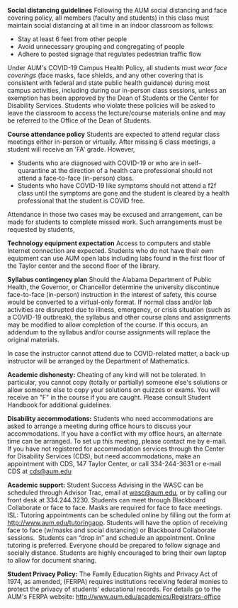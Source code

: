 **Social distancing guidelines**
Following the AUM social distancing and face covering policy,
all members (faculty and students) in this class must 
maintain social distancing at all time in an indoor classroom as follows:

* Stay at least 6 feet from other people
* Avoid unnecessary grouping and congregating of people
* Adhere to posted signage that regulates pedestrian traffic flow

Under AUM's COVID-19 Campus Health Policy,
all students must _wear face coverings_
(face masks, face shields, and any other covering
that is consistent with federal and state public health guidance)
during most campus activities, including during our in-person class sessions,
unless an exemption has been approved by the Dean of Students or the Center for Disability Services.
Students who violate these policies will be asked to leave the classroom to
access the lecture/course materials online and may be referred to the Office of the Dean of Students.

**Course attendance policy**
Students are expected to attend regular class meetings either
in-person or virtually.
After missing 6 class meetings, a student will receive an 'FA' grade.
However,

* Students who are diagnosed with COVID-19 or
  who are in self-quarantine at the direction of a health care professional
  should not attend a face-to-face (in-person) class.
* Students who have COVID-19 like symptoms
  should not attend a f2f class until the symptoms are gone and
  the student is cleared by a health professional that the student is COVID free.

Attendance in those two cases may be excused and arrangement,
can be made for students to complete missed work.
Such arrangements must be requested by students,

**Technology equipment expectation**
Access to computers and stable Internet connection are expected.
Students who do not have their own equipment can use AUM open labs including labs found in the first floor of the Taylor center and the second floor of the library.

**Syllabus contingency plan**
Should the Alabama Department of Public Health,
the Governor, or Chancellor determine the university discontinue
face-to-face (in-person) instruction in the interest of safety,
this course would be converted to a virtual-only format.
If normal class and/or lab activities are disrupted due to
illness, emergency, or crisis situation (such as a COVID-19 outbreak),
the syllabus and other course plans and assignments may be
modified to allow completion of the course.
If this occurs, an addendum to the syllabus and/or course assignments
will replace the original materials.

In case the instructor cannot attend due to COVID-related matter,
a back-up instructor will be arranged by the Department of Mathematics.

**Academic dishonesty:**
Cheating of any kind will not be tolerated.
In particular, you cannot copy (totally or partially) someone else's solutions
or allow someone else to copy your solutions on quizzes or exams.
You will receive an "F" in the course if you are caught.
Please consult Student Handbook for additional guidelines.

**Disability accommodations:**
Students who need accommodations are asked to arrange a meeting
during office hours to discuss your accommodations.
If you have a conflict with my office hours, an alternate time can be arranged.
To set up this meeting, please contact me by e-mail.
If you have not registered for accommodation services through the
Center for Disability Services (CDS), but need accommodations,
make an appointment with CDS, 147 Taylor Center,
or call 334-244-3631 or e-mail CDS at <cds@aum.edu>

**Academic support:**
Student Success Advising in the WASC can be scheduled through Advisor Trac,
email at wasc@aum.edu, or by calling our front desk at 334.244.3230.
Students can meet through Blackboard Collaborate or face to face.
Masks are required for face to face meetings.
ISL: Tutoring appointments can be scheduled online by filling out the form at
<http://www.aum.edu/tutoringapp>.
Students will have the option of receiving face to face (w/masks and social distancing)
or Blackboard Collaborate sessions.  Students can “drop in” and schedule an appointment.
Online tutoring is preferred. Everyone should be prepared to follow signage and socially distance.
Students are highly encouraged to bring their own laptop to allow for document sharing.

<!-- All students have the opportunity to receive free academic support at AUM.
Visit the Learning Center (LC) in the WASC on second floor Library
or the Instructional Support Lab (ISL) in 203 Goodwyn Hall.
The LC and ISL offers writing consulting as well as tutoring in almost
every class through graduate school.
The LC may be reached at 244-3470 (call or walk-in for a session),
and the ISL may be reached at 244-3265.
ISL tutoring is first-come-first served.
Current operating hours can be found at <http://www.aum.edu/learningcenter>. -->

**Student Privacy Policy:**
The Family Education Rights and Privacy Act of 1974,
as amended, (FERPA) requires institutions receiving federal monies to protect
the privacy of students' educational records.
For details go to the AUM's FERPA website: <http://www.aum.edu/academics/Registrars-office>
